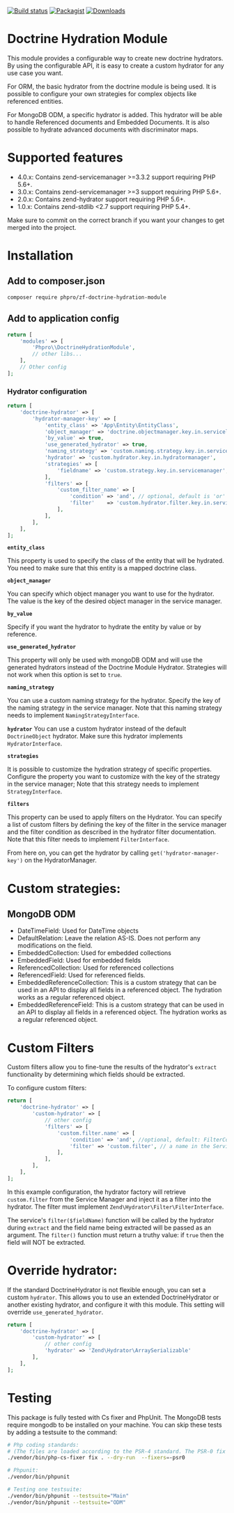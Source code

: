 [![Build status](https://api.travis-ci.org/phpro/zf-doctrine-hydration-module.svg)](http://travis-ci.org/phpro/zf-doctrine-hydration-module)
[![Packagist](https://img.shields.io/packagist/v/phpro/zf-doctrine-hydration-module.svg)](https://packagist.org/packages/phpro/zf-doctrine-hydration-module)
[![Downloads](https://img.shields.io/packagist/dt/phpro/zf-doctrine-hydration-module.svg)](https://packagist.org/packages/phpro/zf-doctrine-hydration-module)

# Doctrine Hydration Module
This module provides a configurable way to create new doctrine hydrators.
By using the configurable API, it is easy to create a custom hydrator for any use case you want.

For ORM, the basic hydrator from the doctrine module is being used. It is possible to configure your own strategies for complex objects like referenced entities.

For MongoDB ODM, a specific hydrator is added. This hydrator will be able to handle Referenced documents and Embedded Documents.
It is also possible to hydrate advanced documents with discriminator maps.

# Supported features 

* 4.0.x: Contains zend-servicemanager >=3.3.2 support requiring PHP 5.6+.
* 3.0.x: Contains zend-servicemanager >=3 support requiring PHP 5.6+.
* 2.0.x: Contains zend-hydrator support requiring PHP 5.6+.
* 1.0.x: Contains zend-stdlib <2.7 support requiring PHP 5.4+.

Make sure to commit on the correct branch if you want your changes to get merged into the project.

# Installation

## Add to composer.json
```
composer require phpro/zf-doctrine-hydration-module
```

## Add to application config
```php
return [
    'modules' => [
        'Phpro\\DoctrineHydrationModule',
        // other libs...
    ],
    // Other config
];
```

### Hydrator configuration
```php
return [
    'doctrine-hydrator' => [
        'hydrator-manager-key' => [
            'entity_class' => 'App\Entity\EntityClass',
            'object_manager' => 'doctrine.objectmanager.key.in.servicelocator',
            'by_value' => true,
            'use_generated_hydrator' => true,
            'naming_strategy' => 'custom.naming.strategy.key.in.servicemanager',
            'hydrator' => 'custom.hydrator.key.in.hydratormanager',
            'strategies' => [
                'fieldname' => 'custom.strategy.key.in.servicemanager',
            ],
            'filters' => [
                'custom_filter_name' => [
                    'condition' => 'and', // optional, default is 'or'
                    'filter'    => 'custom.hydrator.filter.key.in.servicemanager',
                ],
            ],
        ],
    ],
];
```

**`entity_class`**
 
This property is used to specify the class of the entity that will be hydrated. You need to make sure that this entity is a mapped doctrine class.

  
**`object_manager`**

You can specify which object manager you want to use for the hydrator. The value is the key of the desired object manager in the service manager.


**`by_value`**

Specify if you want the hydrator to hydrate the entity by value or by reference.


**`use_generated_hydrator`**

This property will only be used with mongoDB ODM and will use the generated hydrators instead of the Doctrine Module Hydrator.
Strategies will not work when this option is set to `true`.


**`naming_strategy`**

You can use a custom naming strategy for the hydrator. Specify the key of the naming strategy in the service manager.
Note that this naming strategy needs to implement `NamingStrategyInterface`.

**`hydrator`**
You can use a custom hydrator instead of the default `DoctrineObject` hydrator. 
Make sure this hydrator implements `HydratorInterface`. 


**`strategies`**

It is possible to customize the hydration strategy of specific properties. 
Configure the property you want to customize with the key of the strategy in the service manager;
Note that this strategy needs to implement `StrategyInterface`.


**`filters`**

This property can be used to apply filters on the Hydrator. 
You can specify a list of custom filters by defining the key of the filter in the service manager and the filter condition as described in the hydrator filter documentation.
Note that this filter needs to implement `FilterInterface`.


From here on, you can get the hydrator by calling `get('hydrator-manager-key')` on the HydratorManager.

# Custom strategies:

## MongoDB ODM

- DateTimeField: Used for DateTime objects
- DefaultRelation: Leave the relation AS-IS. Does not perform any modifications on the field.
- EmbeddedCollection: Used for embedded collections
- EmbeddedField: Used for embedded fields
- ReferencedCollection: Used for referenced collections
- ReferencedField: Used for referenced fields.
- EmbeddedReferenceCollection: This is a custom strategy that can be used in an API to display all fields in a referenced object. The hydration works as a regular referenced object.
- EmbeddedReferenceField: This is a custom strategy that can be used in an API to display all fields in a referenced object. The hydration works as a regular referenced object.

# Custom Filters

Custom filters allow you to fine-tune the results of the hydrator's `extract` functionality by determining which fields should be extracted. 

To configure custom filters:
```php
return [
    'doctrine-hydrator' => [
        'custom-hydrator' => [
            // other config
            'filters' => [
                'custom.filter.name' => [
                    'condition' => 'and', //optional, default: FilterComposite::CONDITION_OR,
                    'filter' => 'custom.filter', // a name in the Service Manager
                ],
            ],
        ],
    ],
];

```
In this example configuration, the hydrator factory will retrieve `custom.filter` from the Service Manager and inject it as a filter into the hydrator. The filter must implement `Zend\Hydrator\Filter\FilterInterface`. 

The service's `filter($fieldName)` function will be called by the hydrator during `extract` and the field name being extracted will be passed as an argument. The `filter()` function must return a truthy value: if `true` then the field will NOT be extracted.


# Override hydrator:

If the standard DoctrineHydrator is not flexible enough, you can set a custom `hydrator`. This allows you to use an extended DoctrineHydrator or another existing hydrator, and configure it with this module. This setting will override `use_generated_hydrator`.

```php
return [
    'doctrine-hydrator' => [
        'custom-hydrator' => [
            // other config
            'hydrator' => 'Zend\Hydrator\ArraySerializable'
        ],
    ],
];
```

# Testing
This package is fully tested with Cs fixer and PhpUnit. The MongoDB tests require mongodb to be installed on your machine. You can skip these tests by adding a testsuite to the command:
```sh
# Php coding standards:
# (The files are loaded according to the PSR-4 standard. The PSR-0 fix will fail!)
./vendor/bin/php-cs-fixer fix . --dry-run  --fixers=-psr0

# Phpunit:
./vendor/bin/phpunit

# Testing one testsuite:
./vendor/bin/phpunit --testsuite="Main"
./vendor/bin/phpunit --testsuite="ODM"
```

